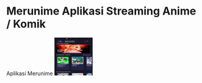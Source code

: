# Merunime Aplikasi Streaming Anime / Komik 
Aplikasi Merunime 
<img src="https://github.com/Rafliarjunapratama/merunime/blob/main/assets/gambar/Screenshot_2025-08-27-17-13-06-20_f73b71075b1de7323614b647fe394240.jpg" width="100" height="100" />


